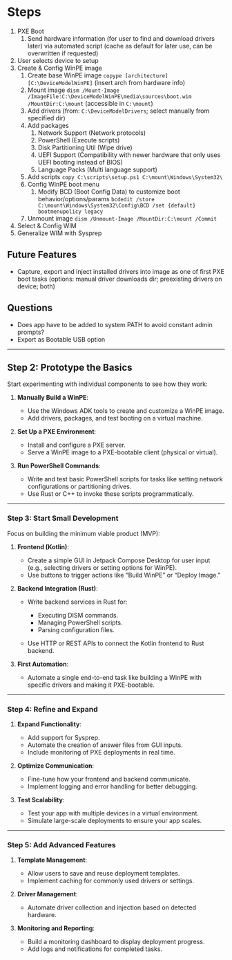 # Steps
1. PXE Boot
	1. Send hardware information (for user to find and download drivers later) via automated script (cache as default for later use, can be overwritten if requested)
2. User selects device to setup
3. Create & Config WinPE image
	1. Create base WinPE image `copype [architecture] [C:\DeviceModelWinPE]` (insert arch from hardware info)
	2. Mount image `dism /Mount-Image /ImageFile:C:\DeviceModelWinPE\media\sources\boot.wim /MountDir:C:\mount` (accessible in `C:\mount`)
	3. Add drivers (from: `C:\DeviceModelDrivers`; select manually from specified dir)
	5. Add packages
		1. Network Support (Network protocols)
		2. PowerShell (Execute scripts)
		3. Disk Partitioning Util (Wipe drive)
		4. UEFI Support (Compatibility with newer hardware that only uses UEFI booting instead of BIOS)
		6. Language Packs (Multi language support)
	6. Add scripts `copy C:\scripts\setup.ps1 C:\mount\Windows\System32\`
	7. Config WinPE boot menu
		1. Modify BCD (Boot Config Data) to customize boot behavior/options/params `bcdedit /store C:\mount\Windows\System32\Config\BCD /set {default} bootmenupolicy legacy`
	8. Unmount image `dism /Unmount-Image /MountDir:C:\mount /Commit`
4. Select & Config WIM
5. Generalize WIM with Sysprep

## Future Features
- Capture, export and inject installed drivers into image as one of first PXE boot tasks (options: manual driver downloads dir; preexisting drivers on device; both)

## Questions
- Does app have to be added to system PATH to avoid constant admin prompts?
- Export as Bootable USB option

___
## **Step 2: Prototype the Basics**

Start experimenting with individual components to see how they work:

1. **Manually Build a WinPE**:
    
    - Use the Windows ADK tools to create and customize a WinPE image.
    - Add drivers, packages, and test booting on a virtual machine.
2. **Set Up a PXE Environment**:
    
    - Install and configure a PXE server.
    - Serve a WinPE image to a PXE-bootable client (physical or virtual).
3. **Run PowerShell Commands**:
    
    - Write and test basic PowerShell scripts for tasks like setting network configurations or partitioning drives.
    - Use Rust or C++ to invoke these scripts programmatically.

---

### **Step 3: Start Small Development**

Focus on building the minimum viable product (MVP):

1. **Frontend (Kotlin)**:
    
    - Create a simple GUI in Jetpack Compose Desktop for user input (e.g., selecting drivers or setting options for WinPE).
    - Use buttons to trigger actions like “Build WinPE” or “Deploy Image.”
2. **Backend Integration (Rust)**:
    
    - Write backend services in Rust for:
        
        - Executing DISM commands.
        - Managing PowerShell scripts.
        - Parsing configuration files.
    - Use HTTP or REST APIs to connect the Kotlin frontend to Rust backend.
        
3. **First Automation**:
    
    - Automate a single end-to-end task like building a WinPE with specific drivers and making it PXE-bootable.

---

### **Step 4: Refine and Expand**

1. **Expand Functionality**:
    
    - Add support for Sysprep.
    - Automate the creation of answer files from GUI inputs.
    - Include monitoring of PXE deployments in real time.
2. **Optimize Communication**:
    
    - Fine-tune how your frontend and backend communicate.
    - Implement logging and error handling for better debugging.
3. **Test Scalability**:
    
    - Test your app with multiple devices in a virtual environment.
    - Simulate large-scale deployments to ensure your app scales.

---

### **Step 5: Add Advanced Features**

1. **Template Management**:
    
    - Allow users to save and reuse deployment templates.
    - Implement caching for commonly used drivers or settings.
2. **Driver Management**:
    
    - Automate driver collection and injection based on detected hardware.
3. **Monitoring and Reporting**:
    
    - Build a monitoring dashboard to display deployment progress.
    - Add logs and notifications for completed tasks.